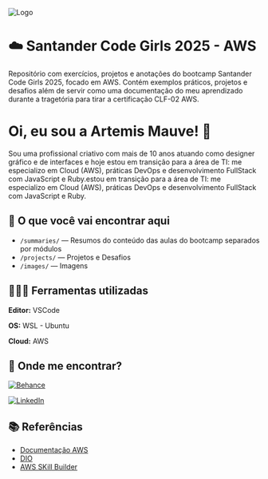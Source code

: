 ![Logo](https://cdn.worldvectorlogo.com/logos/amazon-web-services.svg)
# ☁️ Santander Code Girls 2025 - AWS

Repositório com exercícios, projetos e anotações do bootcamp Santander Code Girls 2025, focado em AWS. Contém exemplos práticos, projetos e desafios além de servir como uma documentação do meu aprendizado durante a tragetória para tirar a certificação CLF-02 AWS.




# Oi, eu sou a Artemis Mauve! 👋

Sou uma profissional criativo com mais de 10 anos atuando como designer gráfico e de interfaces e hoje estou em transição para a área de TI: me especializo em Cloud (AWS), práticas DevOps e desenvolvimento FullStack com JavaScript e Ruby.estou em transição para a área de TI: me especializo em Cloud (AWS), práticas DevOps e desenvolvimento FullStack com JavaScript e Ruby.
## 📂 O que você vai encontrar aqui

- `/summaries/` — Resumos do conteúdo das aulas do bootcamp separados por módulos
- `/projects/` — Projetos e Desafios
- `/images/` — Imagens


## 👩🏻‍💻 Ferramentas utilizadas

**Editor:** VSCode

**OS:** WSL - Ubuntu

**Cloud:** AWS


## 🔗 Onde me encontrar?
[![Behance](https://img.shields.io/badge/Behance-0054F7?logo=behance&logoColor=white)](https://www.behance.net/artemismauve) 

[![LinkedIn](https://custom-icon-badges.demolab.com/badge/LinkedIn-0A66C2?logo=linkedin-white&logoColor=fff)](https://www.linkedin.com/in/artemismauve/)




## 📚 Referências

- [Documentação AWS](https://docs.aws.amazon.com/)
- [DIO](https://web.dio.me/)
- [AWS SKill Builder](https://skillbuilder.aws/)
